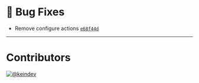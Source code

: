 # :bug: Bug Fixes

- Remove configure actions [`e68f44d`](https://github.com/tagproject/k8s-manifest-shared-config/commit/e68f44d4d80fb178194850caee445166a097bd6c)

---

# Contributors

[![@keindev](https://avatars.githubusercontent.com/u/4527292?v=4&s=40)](https://github.com/keindev)

